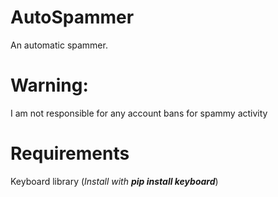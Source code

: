 # AutoSpammer
An automatic spammer.

# Warning:
I am not responsible for any account bans for spammy activity

# Requirements
Keyboard library (*Install with **pip install keyboard***)
